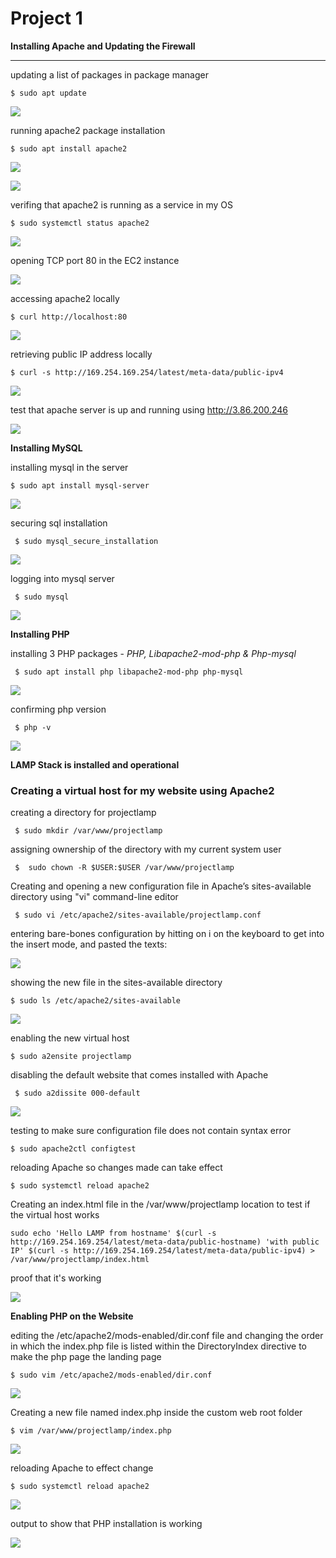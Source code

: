 # Project 1

**Installing Apache and Updating the Firewall** 
___

updating a list of packages in package manager

`$ sudo apt update`

![](images/sudoaptupdate1.png)

running apache2 package installation

`$ sudo apt install apache2`

![](images/sudoaptinstallapache2.png)

![](images/sudoaptinstallapache22.png)

verifing that apache2 is running as a service in my OS

`$ sudo systemctl status apache2`

![](images/sudosystemctlstatusapache23.png)

opening TCP port 80 in the EC2 instance

![](images/TCPport804.png)

accessing apache2 locally

`$ curl http://localhost:80`

![](images/localhost5.png)

retrieving public IP address locally

`$ curl -s http://169.254.169.254/latest/meta-data/public-ipv4`

![](images/curlipv6.png)

test that apache server is up and running using http://3.86.200.246

![](images/ubuntufirstpage7.png)

**Installing MySQL**

installing mysql in the server

`$ sudo apt install mysql-server`

![](images/installmysqlserver8.png)

securing sql installation

` $ sudo mysql_secure_installation`

![](images/mysqlsecureinstallation9.png)

logging into mysql server

` $ sudo mysql`

![](images/sudomysql10.png)

**Installing PHP**

installing 3 PHP packages - *PHP, Libapache2-mod-php & Php-mysql*

` $ sudo apt install php libapache2-mod-php php-mysql`

![](images/installingphp11.png)

confirming php version

` $ php -v`

![](images/php-v12.png)

**LAMP Stack is installed and operational**

### Creating a virtual host for my website using Apache2

creating a directory for projectlamp

` $ sudo mkdir /var/www/projectlamp`

assigning ownership of the directory with my current system user

` $  sudo chown -R $USER:$USER /var/www/projectlamp`

Creating and opening a new configuration file in Apache’s sites-available directory using "vi" command-line editor

` $ sudo vi /etc/apache2/sites-available/projectlamp.conf`

entering bare-bones configuration by hitting on i on the keyboard to get into the insert mode, and pasted the texts:

![](images/virtualhost8013.png)

showing the new file in the sites-available directory

`$ sudo ls /etc/apache2/sites-available`

![](images/mkdirprojectlamp14.png)

enabling the new virtual host

`$ sudo a2ensite projectlamp`

disabling the default website that comes installed with Apache

` $ sudo a2dissite 000-default`

![](images/z2ensite+dissite15.png)

testing to make sure configuration file does not contain syntax error

`$ sudo apache2ctl configtest`

reloading Apache so changes made can take effect

`$ sudo systemctl reload apache2`

Creating an index.html file in the /var/www/projectlamp location to test if the virtual host works

`sudo echo 'Hello LAMP from hostname' $(curl -s http://169.254.169.254/latest/meta-data/public-hostname) 'with public IP' $(curl -s http://169.254.169.254/latest/meta-data/public-ipv4) > /var/www/projectlamp/index.html`

proof that it's working

![](images/hellolamp16.png)

**Enabling PHP on the Website**

editing the /etc/apache2/mods-enabled/dir.conf file and changing the order in which the index.php file is listed within the DirectoryIndex directive to make the php page the landing page

`$ sudo vim /etc/apache2/mods-enabled/dir.conf`

![](images/ifmodule17.png)

Creating a new file named index.php inside the custom web root folder

`$ vim /var/www/projectlamp/index.php`

![](images/phpinfo18.png)

reloading Apache to effect change

`$ sudo systemctl reload apache2`

![](images/apache2modsenabled19.png)

output to show that PHP installation is working

![](images/final20.png)